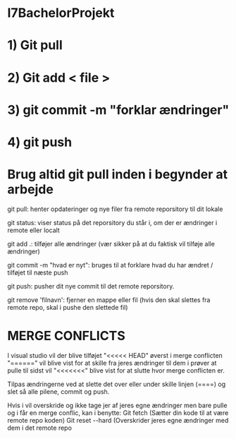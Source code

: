 # I7BachelorProjekt
# 1) Git pull
# 2) Git add < file >
# 3) git commit -m "forklar ændringer"
# 4) git push

# Brug altid git pull inden i begynder at arbejde
 git pull: henter opdateringer og nye filer fra remote reporsitory til dit lokale

git status: viser status på det reporsitory du står i, om der er ændringer i remote eller localt

git add .: tilføjer alle ændringer (vær sikker på at du faktisk vil tilføje alle ændringer)

git commit -m "hvad er nyt": bruges til at forklare hvad du har ændret / tilføjet til næste push

git push: pusher dit nye commit til det remote reporsitory.

git remove 'filnavn': fjerner en mappe eller fil (hvis den skal slettes fra remote repo, skal i pushe den slettede fil)

# MERGE CONFLICTS

I visual studio vil der blive tilføjet "<<<<< HEAD" øverst i merge conflicten
"======" vil blive vist for at skille fra jeres ændringer til dem i prøver at pulle
til sidst vil "<<<<<<<" blive vist for at slutte hvor merge conflicten er.

Tilpas ændringerne ved at slette det over eller under skille linjen (====) og slet så alle pilene, commit og push.

 Hvis i vil overskride og ikke tage jer af jeres egne ændringer men bare pulle og i får en merge conflic, kan i benytte:
 Git fetch (Sætter din kode til at være remote repo koden)
 Git reset --hard (Overskrider jeres egne ændringer med dem i det remote repo
